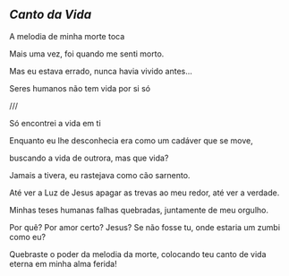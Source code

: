 ## *Canto da Vida*

A melodia de minha morte toca

Mais uma vez, foi quando me senti morto.

Mas eu estava errado, nunca havia vivido antes...

Seres humanos não tem vida por si só

///

Só encontrei a vida em ti

Enquanto eu lhe desconhecia era como um cadáver que se move,

buscando a vida de outrora, mas que vida?

Jamais a tivera, eu rastejava como cão sarnento.

Até ver a Luz de Jesus apagar as trevas ao meu redor, até ver a verdade.

Minhas teses humanas falhas quebradas, juntamente de meu orgulho.

Por quê? Por amor certo? Jesus? Se não fosse tu, onde estaria um zumbi como eu?

Quebraste o poder da melodia da morte, colocando teu canto de vida eterna em minha alma ferida!